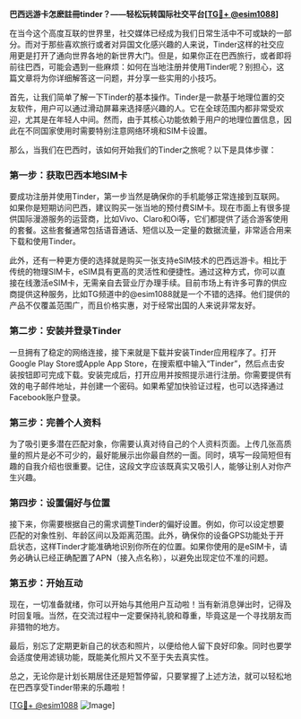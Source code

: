 **巴西远游卡怎麽註冊tinder？——轻松玩转国际社交平台[[TG💪+ @esim1088](https://t.me/s/esim1088)]**

在当今这个高度互联的世界里，社交媒体已经成为我们日常生活中不可或缺的一部分。而对于那些喜欢旅行或者对异国文化感兴趣的人来说，Tinder这样的社交应用更是打开了通向世界各地的新世界大门。但是，如果你正在巴西旅行，或者即将前往巴西，可能会遇到一些麻烦：如何在当地注册并使用Tinder呢？别担心，这篇文章将为你详细解答这一问题，并分享一些实用的小技巧。

首先，让我们简单了解一下Tinder的基本操作。Tinder是一款基于地理位置的交友软件，用户可以通过滑动屏幕来选择感兴趣的人。它在全球范围内都非常受欢迎，尤其是在年轻人中间。然而，由于其核心功能依赖于用户的地理位置信息，因此在不同国家使用时需要特别注意网络环境和SIM卡设置。

那么，当我们在巴西时，该如何开始我们的Tinder之旅呢？以下是具体步骤：

### 第一步：获取巴西本地SIM卡

要成功注册并使用Tinder，第一步当然是确保你的手机能够正常连接到互联网。如果你是短期访问巴西，建议购买一张当地的预付费SIM卡。现在市面上有很多提供国际漫游服务的运营商，比如Vivo、Claro和Oi等，它们都提供了适合游客使用的套餐。这些套餐通常包括语音通话、短信以及一定量的数据流量，非常适合用来下载和使用Tinder。

此外，还有一种更方便的选择就是购买一张支持eSIM技术的巴西远游卡。相比于传统的物理SIM卡，eSIM具有更高的灵活性和便捷性。通过这种方式，你可以直接在线激活eSIM卡，无需亲自去营业厅办理手续。目前市场上有许多可靠的供应商提供这种服务，比如TG频道中的@esim1088就是一个不错的选择。他们提供的产品不仅覆盖范围广，而且价格实惠，对于经常出国的人来说非常友好。

### 第二步：安装并登录Tinder

一旦拥有了稳定的网络连接，接下来就是下载并安装Tinder应用程序了。打开Google Play Store或Apple App Store，在搜索框中输入“Tinder”，然后点击安装按钮即可完成下载。安装完成后，打开应用并按照提示进行注册。你需要提供有效的电子邮件地址，并创建一个密码。如果希望加快验证过程，也可以选择通过Facebook账户登录。

### 第三步：完善个人资料

为了吸引更多潜在匹配对象，你需要认真对待自己的个人资料页面。上传几张高质量的照片是必不可少的，最好能展示出你最自然的一面。同时，填写一段简短但有趣的自我介绍也很重要。记住，这段文字应该既真实又吸引人，能够让别人对你产生兴趣。

### 第四步：设置偏好与位置

接下来，你需要根据自己的需求调整Tinder的偏好设置。例如，你可以设定想要匹配的对象性别、年龄区间以及距离范围。此外，确保你的设备GPS功能处于开启状态，这样Tinder才能准确地识别你所在的位置。如果你使用的是eSIM卡，请务必确认已经正确配置了APN（接入点名称），以避免出现定位不准的问题。

### 第五步：开始互动

现在，一切准备就绪，你可以开始与其他用户互动啦！当有新消息弹出时，记得及时回复哦。当然，在交流过程中一定要保持礼貌和尊重，毕竟这是一个寻找朋友而非猎物的地方。

最后，别忘了定期更新自己的状态和照片，以便给他人留下良好印象。同时也要学会适度使用滤镜功能，既能美化照片又不至于失去真实性。

总之，无论你是计划长期居住还是短暂停留，只要掌握了上述方法，就可以轻松地在巴西享受Tinder带来的乐趣啦！

[[TG💪+ @esim1088](https://t.me/s/esim1088) ![Image](https://i.postimg.cc/4NQfJmqS/Snipaste-2025-05-13-00-14-12.png)]